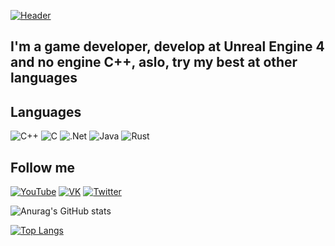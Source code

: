 [![Header](https://github.com/Ivanplat/GitHubREADME/blob/main/assets/channels4_banner.jpg)](https://www.youtube.com/channel/UC-_xuBymQHCMbVaQP7_kj9g)  

## I'm a game developer, develop at Unreal Engine 4 and no engine C++, aslo, try my best at other languages  

## Languages  

![C++](https://img.shields.io/badge/-C++-090909??style=for-the-badge&logo=C%2b%2b&logoColor=6296CC)
![C](https://img.shields.io/badge/-C-090909??style=for-the-badge&logo=C)
![.Net](https://img.shields.io/badge/-.NetCore-090909??style=for-the-badge&logo=.Net)
![Java](https://img.shields.io/badge/-Java-090909??style=for-the-badge&logo=Java&logoColor=E9D)
![Rust](https://img.shields.io/badge/-Rust-090909??style=for-the-badge&logo=Rust&logoColor=B12)



## Follow me 

[![YouTube](https://img.shields.io/badge/-YouTube-090909??style=for-the-badge&logo=YouTube&logoColor=FF0000)](https://www.youtube.com/channel/UC-_xuBymQHCMbVaQP7_kj9g)
[![VK](https://img.shields.io/badge/-VK-090909??style=for-the-badge&logo=Vk&logoColor=blue)](https://vk.com/id445781020)
[![Twitter](https://img.shields.io/badge/-Twitter-090909??style=for-the-badge&logo=Twitter)](https://twitter.com/EventGra)




![Anurag's GitHub stats](https://github-readme-stats.vercel.app/api?username=Ivanplat&count_private=true)

[![Top Langs](https://github-readme-stats.vercel.app/api/top-langs/?username=Ivanplat&layout=compact)](https://github.com/anuraghazra/github-readme-stats)
